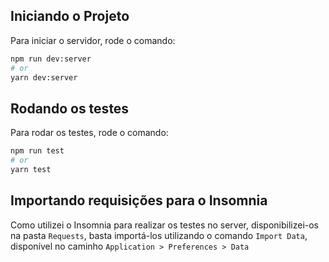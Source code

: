 ## Iniciando o Projeto

Para iniciar o servidor, rode o comando:

```bash
npm run dev:server
# or
yarn dev:server
```

## Rodando os testes

Para rodar os testes, rode o comando:

```bash
npm run test
# or
yarn test
```


## Importando requisições para o Insomnia

Como utilizei o Insomnia para realizar os testes no server, disponibilizei-os na pasta `Requests`, basta importá-los utilizando o comando `Import Data`, disponível no caminho `Application > Preferences > Data`
